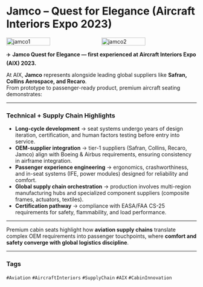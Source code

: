 # Jamco – Quest for Elegance (Aircraft Interiors Expo 2023)

<div style="display:flex;flex-wrap:wrap;gap:10px">
  <img src="/alvin-site/JPG_VID/PXL_20230606_133115709.jpg?v=3" alt="jamco1" width="48%">
  <img src="/alvin-site/JPG_VID/PXL_20230606_133301153.jpg?v=3" alt="jamco2" width="48%">
</div>

✈️ **Jamco Quest for Elegance — first experienced at Aircraft Interiors Expo (AIX) 2023.**  

At AIX, **Jamco** represents alongside leading global suppliers like **Safran, Collins Aerospace, and Recaro**.  
From prototype to passenger-ready product, premium aircraft seating demonstrates:  

---

### Technical + Supply Chain Highlights
- **Long-cycle development** → seat systems undergo years of design iteration, certification, and human factors testing before entry into service.  
- **OEM-supplier integration** → tier-1 suppliers (Safran, Collins, Recaro, Jamco) align with Boeing & Airbus requirements, ensuring consistency in airframe integration.  
- **Passenger experience engineering** → ergonomics, crashworthiness, and in-seat systems (IFE, power modules) designed for reliability and comfort.  
- **Global supply chain orchestration** → production involves multi-region manufacturing hubs and specialized component suppliers (composite frames, actuators, textiles).  
- **Certification pathway** → compliance with EASA/FAA CS-25 requirements for safety, flammability, and load performance.  

---

Premium cabin seats highlight how **aviation supply chains** translate complex OEM requirements into passenger touchpoints, where **comfort and safety converge with global logistics discipline**.  

---

### Tags  
`#Aviation` `#AircraftInteriors` `#SupplyChain` `#AIX` `#CabinInnovation`
